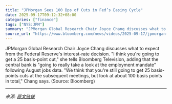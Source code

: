 ```yaml
---
title: "JPMorgan Sees 100 Bps of Cuts in Fed’s Easing Cycle"
date: 2025-09-17T09:12:32+08:00
categories: ["finance"]
tags: ["NYS:JPM"]
summary: "JPMorgan Global Research Chair Joyce Chang discusses what to expect from the Federal Reserve's interest-rate decision. \"I think you're going to get a 25 basis-point cut,\" she tells Bloomberg Televisio"
source_url: "https://www.bloomberg.com/news/videos/2025-09-17/jpmorgan-sees-100-bps-of-cuts-in-fed-s-easing-cycle"
---
```


JPMorgan Global Research Chair Joyce Chang discusses what to expect from the Federal Reserve's interest-rate decision. "I think you're going to get a 25 basis-point cut," she tells Bloomberg Television, adding that the central bank is "going to really take a look at the employment mandate" following August jobs data. "We think that you're still going to get 25 basis-points cuts at the subsequent meetings, but look at about 100 basis points in total," Chang says. (Source: Bloomberg)

---

*来源: [原文链接](https://www.bloomberg.com/news/videos/2025-09-17/jpmorgan-sees-100-bps-of-cuts-in-fed-s-easing-cycle)*
